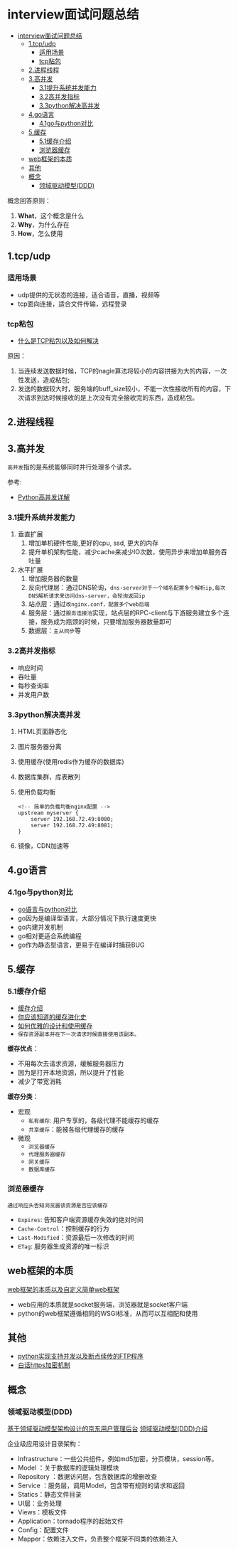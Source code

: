 # interview面试问题总结

<!-- TOC -->

- [interview面试问题总结](#interview面试问题总结)
    - [1.tcp/udp](#1tcpudp)
        - [适用场景](#适用场景)
        - [tcp粘包](#tcp粘包)
    - [2.进程线程](#2进程线程)
    - [3.高并发](#3高并发)
        - [3.1提升系统并发能力](#31提升系统并发能力)
        - [3.2高并发指标](#32高并发指标)
        - [3.3python解决高并发](#33python解决高并发)
    - [4.go语言](#4go语言)
        - [4.1go与python对比](#41go与python对比)
    - [5.缓存](#5缓存)
        - [5.1缓存介绍](#51缓存介绍)
        - [浏览器缓存](#浏览器缓存)
    - [web框架的本质](#web框架的本质)
    - [其他](#其他)
    - [概念](#概念)
        - [领域驱动模型(DDD)](#领域驱动模型ddd)

<!-- /TOC -->

概念回答原则：

1. **What**，这个概念是什么
2. **Why**，为什么存在
3. **How**，怎么使用

## 1.tcp/udp

### 适用场景

- udp提供的无状态的连接，适合语音，直播，视频等
- tcp面向连接，适合文件传输，远程登录

### tcp粘包

- [什么是TCP粘包以及如何解决](https://blog.csdn.net/weixin_41047704/article/details/85340311)

原因：

1. 当连续发送数据时候，TCP的nagle算法将较小的内容拼接为大的内容，一次性发送，造成粘包;
2. 发送的数据较大时，服务端的buff_size较小，不能一次性接收所有的内容，下次请求到达时候接收的是上次没有完全接收完的东西，造成粘包。

## 2.进程线程

## 3.高并发

`高并发`指的是系统能够同时并行处理多个请求。

参考:

- [Python高并发详解](https://www.cnblogs.com/daofaziran/p/10154986.html)

### 3.1提升系统并发能力

1. 垂直扩展
   1. 增加单机硬件性能,更好的cpu, ssd, 更大的内存
   2. 提升单机架构性能，减少cache来减少IO次数，使用异步来增加单服务吞吐量
2. 水平扩展
   1. 增加服务器的数量
   2. 反向代理层：通过DNS轮询，`dns-server对于一个域名配置多个解析ip,每次DNS解析请求来访问dns-server，会轮询返回ip`
   3. 站点层：通过`改nginx.conf，配置多个web后端`
   4. 服务层：通过`服务连接池`实现，站点层的RPC-client与下游服务建立多个连接，服务成为瓶颈的时候，只要增加服务器数量即可
   5. 数据层：`主从同步`等

### 3.2高并发指标

- 响应时间
- 吞吐量
- 每秒查询率
- 并发用户数

### 3.3python解决高并发

1. HTML页面静态化
2. 图片服务器分离
3. 使用缓存(使用redis作为缓存的数据库)
4. 数据库集群，库表散列
5. 使用负载均衡

    ```nginx
    <!-- 简单的负载均衡nginx配置 -->
    upstream myserver {
        server 192.168.72.49:8080;
        server 192.168.72.49:8081;
    }
    ```

6. 镜像，CDN加速等

## 4.go语言

### 4.1go与python对比

- [go语言与python对比](https://zhuanlan.zhihu.com/p/62728193)
- go因为是编译型语言，大部分情况下执行速度更快
- go内建并发机制
- go相对更适合系统编程
- go作为静态型语言，更易于在编译时捕获BUG

## 5.缓存

### 5.1缓存介绍

- [缓存介绍](https://juejin.im/post/5a6c87c46fb9a01ca560b4d7)
- [你应该知道的缓存进化史](https://juejin.im/post/5b7593496fb9a009b62904fa#comment)
- [如何优雅的设计和使用缓存](https://juejin.im/post/5b849878e51d4538c77a974a)
- `保存资源副本并在下一次请求时候直接使用该副本。`

**缓存优点**：

- 不用每次去请求资源，缓解服务器压力
- 因为是打开本地资源，所以提升了性能
- 减少了带宽消耗

**缓存分类**：

- 宏观
  - `私有缓存`: 用户专享的，各级代理不能缓存的缓存
  - `共享缓存`：能被各级代理缓存的缓存
- 微观
  - `浏览器缓存`
  - `代理服务器缓存`
  - `网关缓存`
  - `数据库缓存`

### 浏览器缓存

`通过响应头告知浏览器该资源是否应该缓存`

- `Expires`: 告知客户端资源缓存失效的绝对时间
- `Cache-Control`：控制缓存的行为
- `Last-Modified`：资源最后一次修改的时间
- `ETag`: 服务器生成资源的唯一标识

## web框架的本质

[web框架的本质以及自定义简单web框架](https://www.cnblogs.com/wanghzh/p/5807883.html)

- web应用的本质就是socket服务端，浏览器就是socket客户端
- python的web框架遵循相同的WSGI标准，从而可以互相配和使用

## 其他

- [python实现支持并发以及断点续传的FTP程序](https://www.cnblogs.com/wanghzh/p/5571122.html)
- [白话https加密机制](https://www.cnblogs.com/jymblog/p/11646766.html)

## 概念

### 领域驱动模型(DDD)

[基于领域驱动模型架构设计的京东用户管理后台](https://www.cnblogs.com/wanghzh/p/5847643.html)
[领域驱动模型(DDD)介绍](https://www.jianshu.com/p/fb319d7674ff)

企业级应用设计目录架构：

- Infrastructure：一些公共组件，例如md5加密，分页模块，session等。
- Model ：关于数据库的逻辑处理模块
- Repository ：数据访问层，包含数据库的增删改查
- Service ：服务层，调用Model，包含带有规则的请求和返回
- Statics：静态文件目录
- UI层：业务处理
- Views：模板文件
- Application：tornado程序的起始文件
- Config：配置文件
- Mapper：依赖注入文件，负责整个框架不同类的依赖注入
